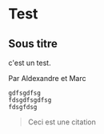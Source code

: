 # Test

## Sous titre

c'est un test.

Par Aldexandre et Marc

    gdfsgdfsg
    fdsgdfsgdfsg
    fdsgfdsg

> Ceci est une citation

